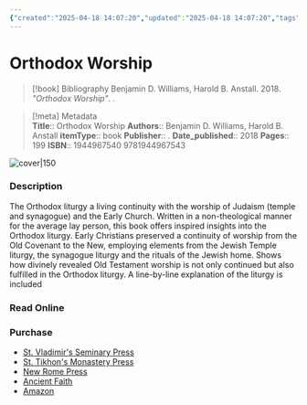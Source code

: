 ```yaml
---
{"created":"2025-04-18 14:07:20","updated":"2025-04-18 14:07:20","tags":["resource/book"],"dg-publish":true,"dg-hide":true,"permalink":"/01-library/orthodox-worship-benjamin-d-williams-harold-b-anstall/","hide":true,"dgPassFrontmatter":true,"noteIcon":""}
---
```


# Orthodox Worship

> [!book] Bibliography
> Benjamin D. Williams, Harold B. Anstall. 2018. *"Orthodox Worship"*. .

>[!meta] Metadata  
> **Title**:: Orthodox Worship
>**Authors**:: Benjamin D. Williams, Harold B. Anstall
>**itemType**:: book
>**Publisher**:: .
>**Date_published**:: 2018
>**Pages**:: 199
>**ISBN**:: 1944967540 9781944967543 

![cover|150](http://books.google.com/books/content?id=fhkXwQEACAAJ&printsec=frontcover&img=1&zoom=1&source=gbs_api)

### Description
The Orthodox liturgy a living continuity with the worship of Judaism (temple and synagogue) and the Early Church. Written in a non-theological manner for the average lay person, this book offers inspired insights into the Orthodox liturgy. Early Christians preserved a continuity of worship from the Old Covenant to the New, employing elements from the Jewish Temple liturgy, the synagogue liturgy and the rituals of the Jewish home. Shows how divinely revealed Old Testament worship is not only continued but also fulfilled in the Orthodox liturgy. A line-by-line explanation of the liturgy is included
### Read Online

### Purchase
- [St. Vladimir's Seminary Press](https://svspress.com/orthodox-worship-a-living-continuity/)
- [St. Tikhon's Monastery Press](https://stmpress.com/products/orthodox-worship)
- [New Rome Press](https://newromepress.com/the-orthodox-faith-worship-and-life/)
- [Ancient Faith](https://store.ancientfaith.com/orthodox-worship-a-living-continuity-with-the-synagogue-the-temple-and-the-early-church/)
- [Amazon](https://amzn.to/3GaJMlA)

